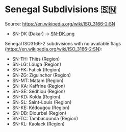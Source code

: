 # Senegal Subdivisions 🇸🇳

Source: https://en.wikipedia.org/wiki/ISO_3166-2:SN

* SN-DK (Dakar) -> [SN-DK.png](https://github.com/amckenna41/iso3166-flag-icons/blob/main/iso3166-2-icons/SN/SN-DK.png)

Senegal ISO3166-2 subdivisions with no available flags (https://en.wikipedia.org/wiki/ISO_3166-2:SN):

* SN-TH: Thiès (Region)
* SN-LG: Louga (Region)
* SN-FK: Fatick (Region)
* SN-ZG: Ziguinchor (Region)
* SN-MT: Matam (Region)
* SN-KA: Kaffrine (Region)
* SN-SE: Sédhiou (Region)
* SN-KD: Kolda (Region)
* SN-SL: Saint-Louis (Region)
* SN-KE: Kédougou (Region)
* SN-DB: Diourbel (Region)
* SN-TC: Tambacounda (Region)
* SN-KL: Kaolack (Region)
